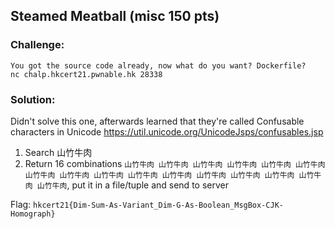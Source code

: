 ## Steamed Meatball (misc 150 pts)  
### Challenge:  
```
You got the source code already, now what do you want? Dockerfile?
nc chalp.hkcert21.pwnable.hk 28338
```
### Solution:  
Didn't solve this one, afterwards learned that they're called Confusable characters in Unicode
https://util.unicode.org/UnicodeJsps/confusables.jsp
1. Search 山竹牛肉
2. Return 16 combinations `山⽵牛⾁ 山⽵牛肉 山⽵⽜⾁ 山⽵⽜肉 山竹牛⾁ 山竹牛肉 山竹⽜⾁ 山竹⽜肉 ⼭⽵牛⾁ ⼭⽵牛肉 ⼭⽵⽜⾁ ⼭⽵⽜肉 ⼭竹牛⾁ ⼭竹牛肉 ⼭竹⽜⾁ ⼭竹⽜肉`, put it in a file/tuple and send to server
  
Flag: `hkcert21{Dim-Sum-As-Variant_Dim-G-As-Boolean_MsgBox-CJK-Homograph}`  
  
